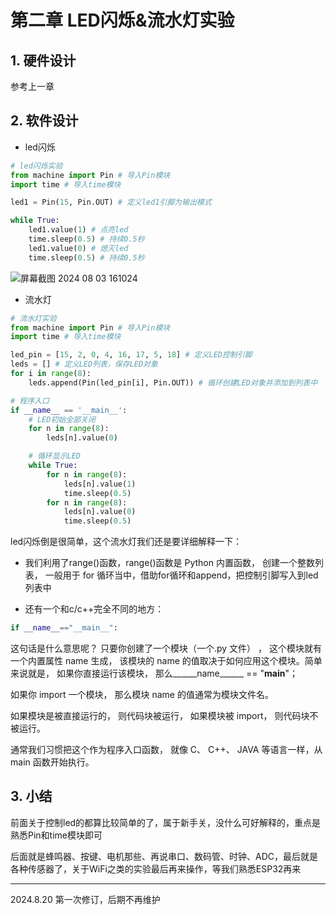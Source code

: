 # 第二章 LED闪烁&流水灯实验

## 1. 硬件设计

参考上一章

## 2. 软件设计

- led闪烁

```python
# led闪烁实验
from machine import Pin # 导入Pin模块
import time # 导入time模块

led1 = Pin(15, Pin.OUT) # 定义led1引脚为输出模式

while True:
    led1.value(1) # 点亮led
    time.sleep(0.5) # 持续0.5秒
    led1.value(0) # 熄灭led
    time.sleep(0.5) # 持续0.5秒
```

![屏幕截图 2024 08 03 161024](https://img.picgo.net/2024/08/03/-2024-08-03-1610241092e223913bb765.png)

- 流水灯

```python
# 流水灯实验
from machine import Pin # 导入Pin模块
import time # 导入time模块

led_pin = [15, 2, 0, 4, 16, 17, 5, 18] # 定义LED控制引脚
leds = [] # 定义LED列表，保存LED对象
for i in range(8):
    leds.append(Pin(led_pin[i], Pin.OUT)) # 循环创建LED对象并添加到列表中

# 程序入口
if __name__ == '__main__':
    # LED初始全部关闭
    for n in range(8):
        leds[n].value(0)

    # 循环显示LED
    while True:
        for n in range(8):
            leds[n].value(1)
            time.sleep(0.5)
        for n in range(8):
            leds[n].value(0)
            time.sleep(0.5)    
```

led闪烁倒是很简单，这个流水灯我们还是要详细解释一下：

- 我们利用了range()函数，range()函数是 Python 内置函数， 创建一个整数列表， 一般用于 for 循环当中，借助for循环和append，把控制引脚写入到led列表中

- 还有一个和c/c++完全不同的地方：

```python
if __name__=="__main__":
```

这句话是什么意思呢？ 只要你创建了一个模块（一个.py 文件） ， 这个模块就有一个内置属性 name 生成， 该模块的 name 的值取决于如何应用这个模块。简单来说就是， 如果你直接运行该模块， 那么______name______ == "______main______"；

如果你 import 一个模块， 那么模块 name 的值通常为模块文件名。

如果模块是被直接运行的， 则代码块被运行， 如果模块被 import， 则代码块不被运行。

通常我们习惯把这个作为程序入口函数， 就像 C、 C++、 JAVA 等语言一样，从 main 函数开始执行。

## 3. 小结

前面关于控制led的都算比较简单的了，属于新手关，没什么可好解释的，重点是熟悉Pin和time模块即可

后面就是蜂鸣器、按键、电机那些、再说串口、数码管、时钟、ADC，最后就是各种传感器了，关于WiFi之类的实验最后再来操作，等我们熟悉ESP32再来

---

2024.8.20 第一次修订，后期不再维护
